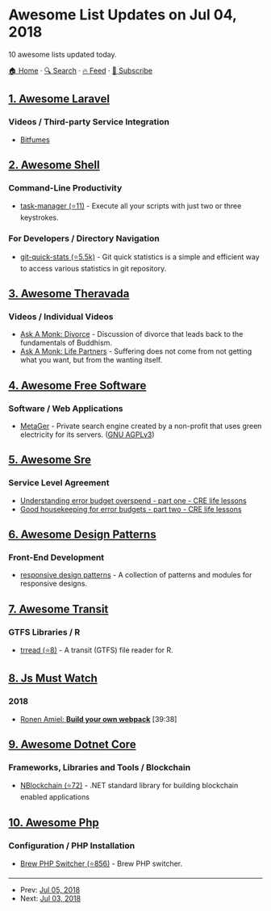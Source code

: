 # Awesome List Updates on Jul 04, 2018

10 awesome lists updated today.

[🏠 Home](/README.md) · [🔍 Search](https://test.trackawesomelist.com/search/) · [🔥 Feed](https://test.trackawesomelist.com/feed.xml) · [📮 Subscribe](https://trackawesomelist.us17.list-manage.com/subscribe?u=d2f0117aa829c83a63ec63c2f&id=36a103854c)



## [1. Awesome Laravel](/content/chiraggude/awesome-laravel/README.md)

### Videos / Third-party Service Integration

*   [Bitfumes](https://www.youtube.com/bitfumes)

## [2. Awesome Shell](/content/alebcay/awesome-shell/README.md)

### Command-Line Productivity

*   [task-manager (⭐11)](https://github.com/lingtalfi/task-manager) - Execute all your scripts with just two or three keystrokes.

### For Developers / Directory Navigation

*   [git-quick-stats (⭐5.5k)](https://github.com/arzzen/git-quick-stats) - Git quick statistics is a simple and efficient way to access various statistics in git repository.

## [3. Awesome Theravada](/content/johnjago/awesome-theravada/README.md)

### Videos / Individual Videos

*   [Ask A Monk: Divorce](https://www.youtube.com/watch?v=Uq4ibpX-nS0) - Discussion of divorce that leads back to the fundamentals of Buddhism.
*   [Ask A Monk: Life Partners](https://www.youtube.com/watch?v=MHu46KZVchY) - Suffering does not come from not getting what you want, but from the wanting itself.

## [4. Awesome Free Software](/content/johnjago/awesome-free-software/README.md)

### Software / Web Applications

*   [MetaGer](https://metager.de/en) - Private search engine created by a non-profit that uses green electricity for its servers. ([GNU AGPLv3](https://gitlab.metager3.de/open-source/MetaGer/blob/development/LICENSE))

## [5. Awesome Sre](/content/dastergon/awesome-sre/README.md)

### Service Level Agreement

*   [Understanding error budget overspend - part one - CRE life lessons](https://cloudplatform.googleblog.com/2018/06/understanding-error-budget-overspend-cre-life-lessons.html)
*   [Good housekeeping for error budgets - part two - CRE life lessons](https://cloudplatform.googleblog.com/2018/06/cre-life-lessons-good-housekeeping-for-error-budgets.html)

## [6. Awesome Design Patterns](/content/DovAmir/awesome-design-patterns/README.md)

### Front-End Development

*   [responsive design patterns](https://bradfrost.github.io/this-is-responsive/patterns.html#layout) - A collection of patterns and modules for responsive designs.

## [7. Awesome Transit](/content/CUTR-at-USF/awesome-transit/README.md)

### GTFS Libraries / R

*   [trread (⭐8)](https://github.com/r-gtfs/trread) - A transit (GTFS) file reader for R.

## [8. Js Must Watch](/content/bolshchikov/js-must-watch/README.md)

### 2018

*   [Ronen Amiel: **Build your own webpack**](https://www.youtube.com/watch?v=Gc9-7PBqOC8) \[39:38]

## [9. Awesome Dotnet Core](/content/thangchung/awesome-dotnet-core/README.md)

### Frameworks, Libraries and Tools / Blockchain

*   [NBlockchain (⭐72)](https://github.com/danielgerlag/NBlockchain) - .NET standard library for building blockchain enabled applications

## [10. Awesome Php](/content/ziadoz/awesome-php/README.md)

### Configuration / PHP Installation

*   [Brew PHP Switcher (⭐856)](https://github.com/philcook/brew-php-switcher) - Brew PHP switcher.

---

- Prev: [Jul 05, 2018](/content/2018/07/05/README.md)
- Next: [Jul 03, 2018](/content/2018/07/03/README.md)